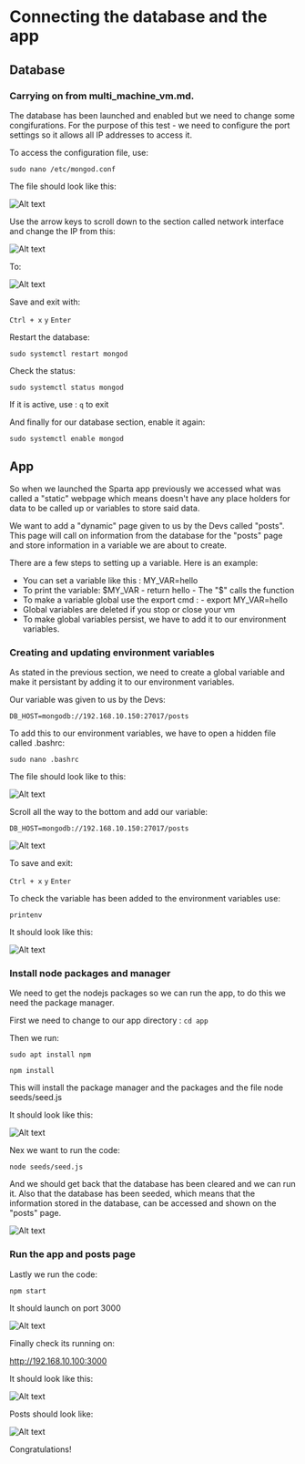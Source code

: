 # Connecting the database and the app

## Database

### Carrying on from multi_machine_vm.md. 

The database has been launched and enabled but we need to change some congifurations. For the purpose of this test - we need to configure the port settings so it allows all IP addresses to access it. 

To access the configuration file, use:

```sudo nano /etc/mongod.conf```

The file should look like this:

![Alt text](pics_for_md/mongo%20config.png)

Use the arrow keys to scroll down to the section called network interface and change the IP from this:

![Alt text](pics_for_md/IP127.png)

To:

![Alt text](pics_for_md/IP0.png)

Save and exit with:

```Ctrl + x```
```y```
```Enter```

Restart the database:

```sudo systemctl restart mongod```

Check the status:

```sudo systemctl status mongod```

If it is active, use : ```q``` to exit

And finally for our database section, enable it again:

```sudo systemctl enable mongod```

## App

So when we launched the Sparta app previously we accessed what was called a "static" webpage which means doesn't have any place holders for data to be called up or variables to store said data.

We want to add a "dynamic" page given to us by the Devs called "posts". This page will call on information from the database for the "posts" page and store information in a variable we are about to create.

There are a few steps to setting up a variable. Here is an example:

- You can set a variable like this : MY_VAR=hello
- To print the variable: $MY_VAR - return hello - The "$" calls the function
- To make a variable global use the export cmd : - export MY_VAR=hello 
- Global variables are deleted if you stop or close your vm
- To make global variables persist, we have to add it to our environment variables.

### Creating and updating environment variables

As stated in the previous section, we need to create a global variable and make it persistant by adding it to our environment variables.

Our variable was given to us by the Devs:

```DB_HOST=mongodb://192.168.10.150:27017/posts```

To add this to our environment variables, we have to open a hidden file called .bashrc:

```sudo nano .bashrc```

The file should look like to this:

![Alt text](pics_for_md/bash.rc%20page.png)

Scroll all the way to the bottom and add our variable:

```DB_HOST=mongodb://192.168.10.150:27017/posts```

![Alt text](pics_for_md/bash%20with%20var.png)

To save and exit:

```Ctrl + x```
```y```
```Enter```

To check the variable has been added to the environment variables use:

```printenv```

It should look like this:

![Alt text](pics_for_md/envvar%20added.png)

### Install node packages and manager

We need to get the nodejs packages so we can run the app, to do this we need the package manager. 

First we need to change to our app directory : ```cd app```

Then we run:

```sudo apt install npm```

```npm install```

This will install the package manager and the packages and the file node seeds/seed.js

It should look like this:

![Alt text](pics_for_md/npm%20install.png)

Nex we want to run the code:

```node seeds/seed.js```

And we should get back that the database has been cleared and we can run it. Also that the database has been seeded, which means that the information stored in the database, can be accessed and shown on the "posts" page.

![Alt text](pics_for_md/cleared%20seeded.png)

### Run the app and posts page

Lastly we run the code:

```npm start```

It should launch on port 3000

![Alt text](pics_for_md/npm%20start.png)

Finally check its running on:

http://192.168.10.100:3000

It should look like this:

![Alt text](pics_for_md/2023-05-12.png)

Posts should look like:

![Alt text](pics_for_md/2023-05-12%20(1).png)

Congratulations!